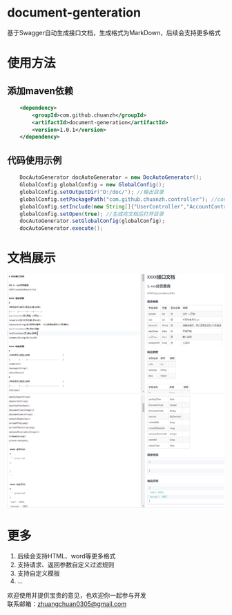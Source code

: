 # document-genteration
基于Swagger自动生成接口文档，生成格式为MarkDown，后续会支持更多格式

# 使用方法
## 添加maven依赖
```xml
    <dependency>
        <groupId>com.github.chuanzh</groupId>
        <artifactId>document-generation</artifactId>
        <version>1.0.1</version>
    </dependency>
```

## 代码使用示例
```Java
    DocAutoGenerator docAutoGenerator = new DocAutoGenerator();
    GlobalConfig globalConfig = new GlobalConfig();
    globalConfig.setOutputDir("D:/doc/"); //输出目录
    globalConfig.setPackagePath("com.github.chuanzh.controller"); //controller包目录
    globalConfig.setInclude(new String[]{"UserController","AccountController"}); // 为空生成所有
    globalConfig.setOpen(true); //生成完文档后打开目录
    docAutoGenerator.setGlobalConfig(globalConfig);
    docAutoGenerator.execute();
```

# 文档展示
![image](https://github.com/chuanzh/document-genteration/blob/master/doc/doc1.png) 
![image](https://github.com/chuanzh/document-genteration/blob/master/doc/doc2.png) 

# 更多
1. 后续会支持HTML、word等更多格式  
2. 支持请求、返回参数自定义过滤规则
3. 支持自定义模板
4. ...

欢迎使用并提供宝贵的意见，也欢迎你一起参与开发  
联系邮箱：zhuangchuan0305@gmail.com  
